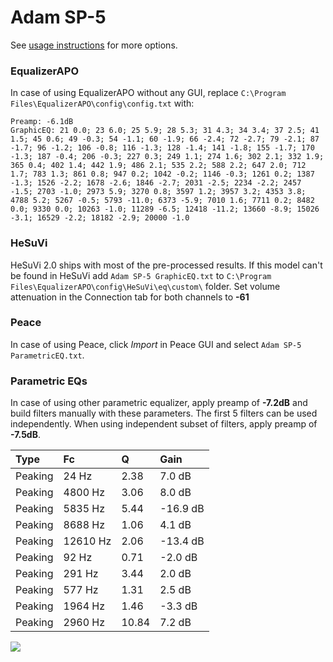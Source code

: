 # Adam SP-5
See [usage instructions](https://github.com/jaakkopasanen/AutoEq#usage) for more options.

### EqualizerAPO
In case of using EqualizerAPO without any GUI, replace `C:\Program Files\EqualizerAPO\config\config.txt`
with:
```
Preamp: -6.1dB
GraphicEQ: 21 0.0; 23 6.0; 25 5.9; 28 5.3; 31 4.3; 34 3.4; 37 2.5; 41 1.5; 45 0.6; 49 -0.3; 54 -1.1; 60 -1.9; 66 -2.4; 72 -2.7; 79 -2.1; 87 -1.7; 96 -1.2; 106 -0.8; 116 -1.3; 128 -1.4; 141 -1.8; 155 -1.7; 170 -1.3; 187 -0.4; 206 -0.3; 227 0.3; 249 1.1; 274 1.6; 302 2.1; 332 1.9; 365 0.4; 402 1.4; 442 1.9; 486 2.1; 535 2.2; 588 2.2; 647 2.0; 712 1.7; 783 1.3; 861 0.8; 947 0.2; 1042 -0.2; 1146 -0.3; 1261 0.2; 1387 -1.3; 1526 -2.2; 1678 -2.6; 1846 -2.7; 2031 -2.5; 2234 -2.2; 2457 -1.5; 2703 -1.0; 2973 5.9; 3270 0.8; 3597 1.2; 3957 3.2; 4353 3.8; 4788 5.2; 5267 -0.5; 5793 -11.0; 6373 -5.9; 7010 1.6; 7711 0.2; 8482 0.0; 9330 0.0; 10263 -1.0; 11289 -6.5; 12418 -11.2; 13660 -8.9; 15026 -3.1; 16529 -2.2; 18182 -2.9; 20000 -1.0
```

### HeSuVi
HeSuVi 2.0 ships with most of the pre-processed results. If this model can't be found in HeSuVi add
`Adam SP-5 GraphicEQ.txt` to `C:\Program Files\EqualizerAPO\config\HeSuVi\eq\custom\` folder.
Set volume attenuation in the Connection tab for both channels to **-61**

### Peace
In case of using Peace, click *Import* in Peace GUI and select `Adam SP-5 ParametricEQ.txt`.

### Parametric EQs
In case of using other parametric equalizer, apply preamp of **-7.2dB** and build filters manually
with these parameters. The first 5 filters can be used independently.
When using independent subset of filters, apply preamp of **-7.5dB**.

| Type    | Fc       |     Q | Gain     |
|:--------|:---------|:------|:---------|
| Peaking | 24 Hz    |  2.38 | 7.0 dB   |
| Peaking | 4800 Hz  |  3.06 | 8.0 dB   |
| Peaking | 5835 Hz  |  5.44 | -16.9 dB |
| Peaking | 8688 Hz  |  1.06 | 4.1 dB   |
| Peaking | 12610 Hz |  2.06 | -13.4 dB |
| Peaking | 92 Hz    |  0.71 | -2.0 dB  |
| Peaking | 291 Hz   |  3.44 | 2.0 dB   |
| Peaking | 577 Hz   |  1.31 | 2.5 dB   |
| Peaking | 1964 Hz  |  1.46 | -3.3 dB  |
| Peaking | 2960 Hz  | 10.84 | 7.2 dB   |

![](https://raw.githubusercontent.com/jaakkopasanen/AutoEq/master/results/oratory1990/harman_over-ear_2018/Adam%20SP-5/Adam%20SP-5.png)